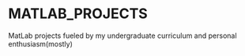 # MATLAB_PROJECTS
MatLab projects fueled by my undergraduate curriculum and personal enthusiasm(mostly)
